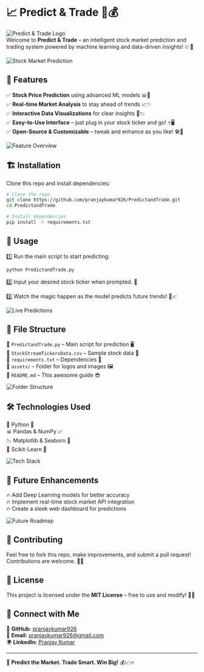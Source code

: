 # 📈 Predict & Trade 🚀💰

![Predict & Trade Logo](assets/logo.png)  
Welcome to **Predict & Trade** – an intelligent stock market prediction and trading system powered by machine learning and data-driven insights! 💹🔮

![Stock Market Prediction](assets/stock_prediction.png)

## 🌟 Features

✅ **Stock Price Prediction** using advanced ML models 📊🧠  
✅ **Real-time Market Analysis** to stay ahead of trends 📈✨  
✅ **Interactive Data Visualizations** for clear insights 🎨📉  
✅ **Easy-to-Use Interface** – just plug in your stock ticker and go! ⚡🖥️  
✅ **Open-Source & Customizable** – tweak and enhance as you like! 🛠️📝  

![Feature Overview](assets/feature_overview.png)

## 🏗️ Installation

Clone this repo and install dependencies:

```bash
# Clone the repo
git clone https://github.com/pranjaykumar926/PredictandTrade.git
cd PredictandTrade

# Install dependencies
pip install -r requirements.txt
```

## 🚀 Usage

1️⃣ Run the main script to start predicting:

```bash
python PredictandTrade.py
```

2️⃣ Input your desired stock ticker when prompted. 📌

3️⃣ Watch the magic happen as the model predicts future trends! 🔮📈

![Live Predictions](assets/live_predictions.png)

## 📂 File Structure

📂 `PredictandTrade.py` – Main script for prediction 🖥️  
📂 `StockStreamTickersData.csv` – Sample stock data 📑  
📂 `requirements.txt` – Dependencies 📜  
📂 `assets/` – Folder for logos and images 🖼️  
📂 `README.md` – This awesome guide 😎  

![Folder Structure](assets/folder_structure.png)

## 🛠️ Technologies Used

🚀 Python 🐍  
📊 Pandas & NumPy 📈  
📉 Matplotlib & Seaborn 🎨  
🔮 Scikit-Learn 🤖  

![Tech Stack](assets/tech_stack.png)

## 🎯 Future Enhancements

🔥 Add Deep Learning models for better accuracy  
🔥 Implement real-time stock market API integration  
🔥 Create a sleek web dashboard for predictions  

![Future Roadmap](assets/future_roadmap.png)

## 🤝 Contributing

Feel free to fork this repo, make improvements, and submit a pull request! Contributions are welcome. 💪🚀

## 📜 License

This project is licensed under the **MIT License** – free to use and modify! 📜✅

## 📢 Connect with Me

💼 **GitHub:** [pranjaykumar926](https://github.com/pranjaykumar926)  
📧 **Email:** pranjaykumar926@gmail.com  
🌍 **LinkedIn:** [Pranjay Kumar](https://www.linkedin.com/in/pranjay-kumar-991033314/)

---

🚀 **Predict the Market. Trade Smart. Win Big!** 💰📈🔥
